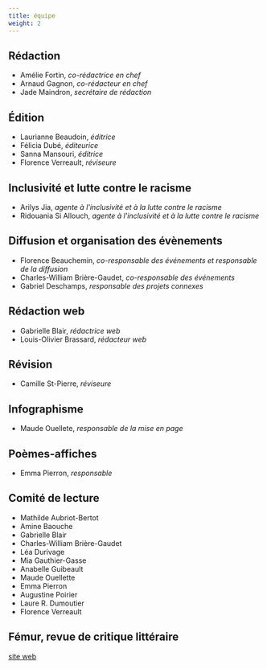```yaml
---
title: équipe
weight: 2
---
```


## Rédaction

- Amélie Fortin, _co-rédactrice en chef_
- Arnaud Gagnon, _co-rédacteur en chef_
- Jade Maindron, _secrétaire de rédaction_

## Édition

- Laurianne Beaudoin, _éditrice_
- Félicia Dubé, _éditeurice_
- Sanna Mansouri, _éditrice_
- Florence Verreault, _réviseure_

## Inclusivité et lutte contre le racisme

- Arilys Jia, _agente à l'inclusivité et à la lutte contre le racisme_
- Ridouania Si Allouch, _agente à l'inclusivité et à la lutte contre le racisme_

## Diffusion et organisation des évènements

- Florence Beauchemin, _co-responsable des événements et responsable de la diffusion_
- Charles-William Brière-Gaudet, _co-responsable des événements_
- Gabriel Deschamps, _responsable des projets connexes_

## Rédaction web

- Gabrielle Blair, _rédactrice web_
- Louis-Olivier Brassard, _rédacteur web_

## Révision

- Camille St-Pierre, _réviseure_

## Infographisme

- Maude Ouellete, _responsable de la mise en page_

## Poèmes-affiches

- Emma Pierron, _responsable_

## Comité de lecture

- Mathilde Aubriot-Bertot
- Amine Baouche
- Gabrielle Blair
- Charles-William Brière-Gaudet
- Léa Durivage
- Mia Gauthier-Gasse
- Anabelle Guibeault
- Maude Ouellette
- Emma Pierron
- Augustine Poirier
- Laure R. Dumoutier
- Florence Verreault

## Fémur, revue de critique littéraire

[site web](https://revuefemur.com/)
  
